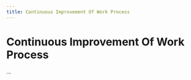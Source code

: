 ```yaml
---
title: Continuous Improvement Of Work Process
---
```


# Continuous Improvement Of Work Process

...
